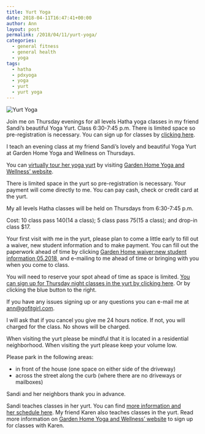 ```yaml
---
title: Yurt Yoga
date: 2018-04-11T16:47:41+00:00
author: Ann
layout: post
permalink: /2018/04/11/yurt-yoga/
categories:
  - general fitness
  - general health
  - yoga
tags:
  - hatha
  - pdxyoga
  - yoga
  - yurt
  - yurt yoga
---
```


![Yurt Yoga](/wp-content/uploads/2018/09/Yoga-in-a-yurt-ad-September-300x300.jpg "Yurt Yoga")
  
  <p class="wp-caption-text">
    Join me on Thursday evenings for all levels Hatha yoga classes in my friend Sandi&#8217;s beautiful Yoga Yurt. Class 6:30-7:45 p.m. There is limited space so pre-registration is necessary. You can sign up for classes by <a href="https://app.acuityscheduling.com/schedule.php?owner=15551011">clicking here</a>.
  </p>
</div>

  
I teach an evening class at my friend Sandi&#8217;s lovely and beautiful Yoga Yurt at Garden Home Yoga and Wellness on Thursdays.

<div>
  You can <a href="https://www.youtube.com/watch?v=PBJFgGFBZls&feature=youtu.be" data-cke-saved-href="https://www.youtube.com/watch?v=PBJFgGFBZls&feature=youtu.be">virtually tour her yoga yurt</a> by visiting <a href="http://www.gardenhomeyoga.com/" data-cke-saved-href="http://www.gardenhomeyoga.com">Garden Home Yoga and Wellness&#8217; website</a>.

 There is limited space in the yurt so pre-registration is necessary. Your payment will come directly to me. You can pay cash, check or credit card at the yurt.

 My all levels Hatha classes will be held on Thursdays from 6:30-7:45 p.m.

 Cost: 10 class pass $140 ($14 a class); 5 class pass $75 ($15 a class); and drop-in class $17.

 Your first visit with me in the yurt, please plan to come a little early to fill out a waiver, new student information and to make payment. You can fill out the paperwork ahead of time by clicking <a href="http://gofitgirl.com/yoga-classes/garden-home-waivernew-student-information-05-2018/" rel="attachment wp-att-16089">Garden Home waiver:new student information 05.2018 </a> and e-mailing to me ahead of time or bringing with you when you come to class.

 You will need to reserve your spot ahead of time as space is limited. <a href="https://app.acuityscheduling.com/schedule.php?owner=15551011" data-cke-saved-href="https://app.acuityscheduling.com/schedule.php?owner=15551011">You can sign up for Thursday night classes in the yurt by clicking here</a>. Or by clicking the blue button to the right.

 If you have any issues signing up or any questions you can e-mail me at ann@gofitgirl.com.

 I will ask that if you cancel you give me 24 hours notice. If not, you will charged for the class. No shows will be charged.

When visiting the yurt please be mindful that it is located in a residential neighborhood. When visiting the yurt please keep your volume low.

 Please park in the following areas:</p> 
  
  <ul>
    <li>
      in front of the house (one space on either side of the driveway)
    </li>
    <li>
      across the street along the curb (where there are no driveways or mailboxes)
    </li>
  </ul>
  
Sandi and her neighbors thank you in advance.

Sandi teaches classes in her yurt. You can find <a href="http://www.gardenhomeyoga.com/" data-cke-saved-href="http://www.gardenhomeyoga.com">more information and her schedule here</a>. My friend Karen also teaches classes in the yurt. Read more information on <a href="http://www.gardenhomeyoga.com/" data-cke-saved-href="http://www.gardenhomeyoga.com">Garden Home Yoga and Wellness&#8217; website</a> to sign up for classes with Karen. </div>